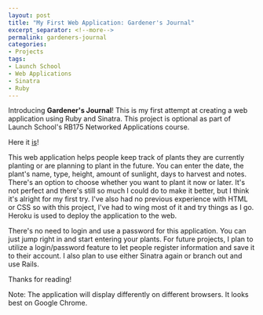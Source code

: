 ```yaml
---
layout: post
title: "My First Web Application: Gardener's Journal"
excerpt_separator: <!--more-->
permalink: gardeners-journal
categories:
- Projects
tags:
- Launch School
- Web Applications
- Sinatra
- Ruby
---
```


Introducing **Gardener's Journal**! This is my first attempt at creating a web application using Ruby and Sinatra. This project is optional as part of Launch School's RB175 Networked Applications course. 

Here it [is](https://gardeners-journal.herokuapp.com/plants)!

This web application helps people keep track of plants they are currently planting or are planning to plant in the future. You can enter the date, the plant's name, type, height, amount of sunlight, days to harvest and notes. There's an option to choose whether you want to plant it now or later. It's not perfect and there's still so much I could do to make it better, but I think it's alright for my first try. I've also had no previous experience with HTML or CSS so with this project, I've had to wing most of it and try things as I go. Heroku is used to deploy the application to the web.

<!--more-->

There's no need to login and use a password for this application. You can just jump right in and start entering your plants. For future projects, I plan to utilize a login/password feature to let people register information and save it to their account. I also plan to use either Sinatra again or branch out and use Rails. 

Thanks for reading!

Note: The application will display differently on different browsers. It looks best on Google Chrome.
